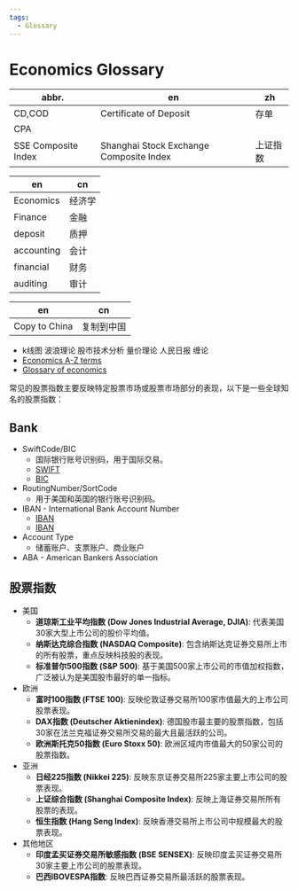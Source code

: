 ```yaml
---
tags:
  - Glossary
---
```


# Economics Glossary

| abbr.               | en                                      | zh       |
| ------------------- | --------------------------------------- | -------- |
| CD,COD              | Certificate of Deposit                  | 存单     |
| CPA                 |
| SSE Composite Index | Shanghai Stock Exchange Composite Index | 上证指数 |

| en         | cn     |
| ---------- | ------ |
| Economics  | 经济学 |
| Finance    | 金融   |
| deposit    | 质押   |
| accounting | 会计   |
| financial  | 财务   |
| auditing   | 审计   |

| en            | cn         |
| ------------- | ---------- |
| Copy to China | 复制到中国 |

- k线图 波浪理论 股市技术分析 量价理论 人民日报 缠论
- [Economics A-Z terms](https://www.economist.com/economics-a-to-z)
- [Glossary of economics](https://en.wikipedia.org/wiki/Glossary_of_economics)

常见的股票指数主要反映特定股票市场或股票市场部分的表现，以下是一些全球知名的股票指数：

## Bank

- SwiftCode/BIC
  - 国际银行账号识别码，用于国际交易。
  - [SWIFT](https://www.swift.com/)
  - [BIC](https://en.wikipedia.org/wiki/ISO_9362)
- RoutingNumber/SortCode
  - 用于美国和英国的银行账号识别码。
- IBAN - International Bank Account Number
  - [IBAN](https://en.wikipedia.org/wiki/International_Bank_Account_Number)
  - [IBAN](https://www.iban.com/)
- Account Type
  - 储蓄账户、支票账户、商业账户
- ABA - American Bankers Association

## 股票指数

- 美国
  - **道琼斯工业平均指数 (Dow Jones Industrial Average, DJIA)**: 代表美国30家大型上市公司的股价平均值。
  - **纳斯达克综合指数 (NASDAQ Composite)**: 包含纳斯达克证券交易所上市的所有股票，重点反映科技股的表现。
  - **标准普尔500指数 (S&P 500)**: 基于美国500家上市公司的市值加权指数，广泛被认为是美国股市最好的单一指标。
- 欧洲
  - **富时100指数 (FTSE 100)**: 反映伦敦证券交易所100家市值最大的上市公司股票表现。
  - **DAX指数 (Deutscher Aktienindex)**: 德国股市最主要的股票指数，包括30家在法兰克福证券交易所交易的最大且最活跃的公司。
  - **欧洲斯托克50指数 (Euro Stoxx 50)**: 欧洲区域内市值最大的50家公司的股票指数。
- 亚洲
  - **日经225指数 (Nikkei 225)**: 反映东京证券交易所225家主要上市公司的股票表现。
  - **上证综合指数 (Shanghai Composite Index)**: 反映上海证券交易所所有股票的表现。
  - **恒生指数 (Hang Seng Index)**: 反映香港交易所上市公司中规模最大的股票表现。
- 其他地区
  - **印度孟买证券交易所敏感指数 (BSE SENSEX)**: 反映印度孟买证券交易所30家主要上市公司的股票表现。
  - **巴西IBOVESPA指数**: 反映巴西证券交易所最活跃的股票表现。
